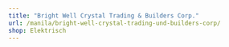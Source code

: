 ```yaml
---
title: "Bright Well Crystal Trading & Builders Corp."
url: /manila/bright-well-crystal-trading-und-builders-corp/
shop: Elektrisch
---
```

